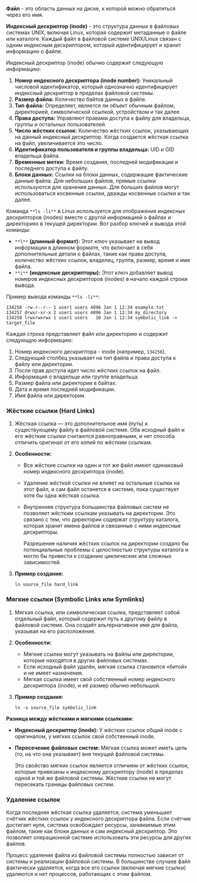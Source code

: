 **Файл** - это область данных на диске, к которой можно обратиться через его имя.

**Индексный дескриптор (inode)** - это структура данных в файловых системах UNIX, включая Linux, которая содержит метаданные о файле или каталоге. Каждый файл в файловой системе UNIX/Linux связан с одним индексным дескриптором, который идентифицирует и хранит информацию о файле.

Индексный дескриптор (inode) обычно содержит следующую информацию:

1. **Номер индексного дескриптора (inode number):** Уникальный числовой идентификатор, который однозначно идентифицирует индексный дескриптор в пределах файловой системы.
2. **Размер файла:** Количество байтов данных в файле.
3. **Тип файла:** Определяет, является ли объект обычным файлом, директорией, символической ссылкой, устройством и так далее.
4. **Права доступа:** Управляют правами доступа к файлу для владельца, группы и остальных пользователей.
5. **Число жёстких ссылок:** Количество жёстких ссылок, указывающих на данный индексный дескриптор. Когда создается жёсткая ссылка на файл, увеличивается это число.
6. **Идентификатор пользователя и группы владельца:** UID и GID владельца файла.
7. **Временные метки:** Время создания, последней модификации и последнего доступа к файлу.
8. **Блоки данных:** Ссылки на блоки данных, содержащие фактические данные файла. Для небольших файлов, прямые ссылки используются для хранения данных. Для больших файлов могут использоваться косвенные ссылки, дважды косвенные ссылки и так далее.

Команда `**ls -li**` в Linux используется для отображения индексных дескрипторов (inodes) вместе с другой информацией о файлах и директориях в текущей директории. Вот разбор ключей и вывода этой команды:

- `**l**` **(длинный формат):** Этот ключ указывает на вывод информации в длинном формате, что включает в себя дополнительные детали о файлах, такие как права доступа, количество жёстких ссылок, владелец, группа, размер, время и имя файла.
- `**i**` **(индексные дескрипторы):** Этот ключ добавляет вывод номеров индексных дескрипторов (inodes) в начало каждой строки вывода.

Пример вывода команды `**ls -li**`:

```Shell
134256 -rw-r--r-- 1 user1 users 4096 Jan 1 12:34 example.txt
134257 drwxr-xr-x 2 user1 users 4096 Jan 1 12:34 my_directory
134258 lrwxrwxrwx 1 user1 users   10 Jan 1 12:34 symbolic_link -> target_file
```

Каждая строка представляет файл или директорию и содержит следующую информацию:

1. Номер индексного дескриптора - inode (например, `134256`).
2. Следующий столбец указывает на тип файла и права доступа к файлу или директории.
3. После прав доступа идет число жёстких ссылок на файл.
4. Информация о владельце или группе владельца.
5. Размер файла или директории в байтах.
6. Дата и время последней модификации.
7. Имя файла или директории.

### **Жёсткие ссылки (Hard Links)**

1. Жёсткая ссылка — это дополнительное имя (путь) к существующему файлу в файловой системе. Оба исходный файл и его жёсткие ссылки считаются равноправными, и нет способа отличить оригинал от его копий по жёстким ссылкам.
2. **Особенности:**
    - Все жёсткие ссылки на один и тот же файл имеют одинаковый номер индексного дескриптора (inode).
    - Удаление жёсткой ссылки не влияет на остальные ссылки на этот файл, и сам файл останется в системе, пока существует хотя бы одна жёсткая ссылка.
    - Внутренняя структура большинства файловых систем не позволяет жёстким ссылкам указывать на директории. Это связано с тем, что директории содержат структуру каталога, которая хранит имена файлов и связанные с ними индексные дескрипторы.
        
        Разрешение наличия жёстких ссылок на директории создало бы потенциальные проблемы с целостностью структуры каталога и могло бы привести к созданию циклических или сложных зависимостей.
        
3. **Пример создания:**
    
    ```Shell
    ln source_file hard_link
    ```
    

### **Мягкие ссылки (Symbolic Links или Symlinks)**

1. Мягкая ссылка, или символическая ссылка, представляет собой отдельный файл, который содержит путь к другому файлу в файловой системе. Она создаёт альтернативное имя для файла, указывая на его расположение.
2. **Особенности:**
    - Мягкие ссылки могут указывать на файлы или директории, которые находятся в других файловых системах.
    - Если исходный файл удалён, мягкая ссылка становится «битой» и не имеет назначения.
    - Мягкая ссылка имеет свой собственный номер индексного дескриптора (inode), и её размер обычно небольшой.
3. **Пример создания:**
    
    ```Shell
    ln -s source_file symbolic_link
    ```
    

**Разница между жёсткими и мягкими ссылками:**

- **Индексный дескриптор (inode):** У жёстких ссылок общий inode с оригиналом, у мягких ссылок свой собственный inode.
- **Пересечение файловых систем:** Мягкая ссылка может иметь цель (то, на что она указывает) вне текущей файловой системы.
    
    Это свойство мягких ссылок является отличием от жёстких ссылок, которые привязаны к индексному дескриптору (inode) в пределах одной и той же файловой системы. Жёсткие ссылки не могут пересекать границы файловых систем.
    

### Удаление ссылок

Когда последняя жёсткая ссылка удаляется, система уменьшает счётчик жёстких ссылок у индексного дескриптора файла. Если счётчик достигает нуля, система освобождает ресурсы, занимаемые этим файлом, такие как блоки данных и сам индексный дескриптор. Это позволяет операционной системе использовать эти ресурсы для других файлов.

Процесс удаления файла из файловой системы полностью зависит от системы и реализации файловой системы. В большинстве случаев файл фактически удаляется, когда все его ссылки (включая мягкие ссылки) удаляются и нет процессов, работающих с этим файлом.
<div class="page-break" style="page-break-before: always;"></div>
